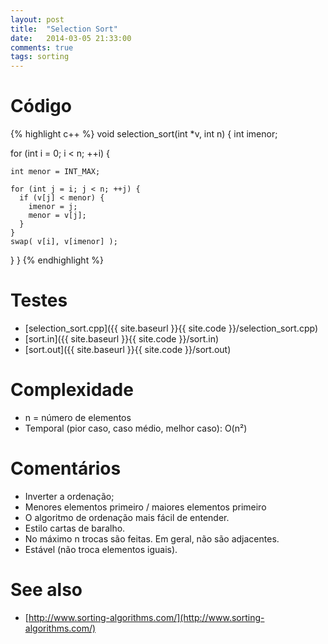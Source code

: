 ```yaml
---
layout: post
title:  "Selection Sort"
date:   2014-03-05 21:33:00
comments: true
tags: sorting
---
```


# Código

{% highlight c++ %}
void selection_sort(int *v, int n) {
  int imenor;

  for (int i = 0; i < n;  ++i) {

    int menor = INT_MAX;

    for (int j = i; j < n; ++j) {
      if (v[j] < menor) {
        imenor = j;
        menor = v[j];
      }
    }
    swap( v[i], v[imenor] );
  }
}
{% endhighlight %}

# Testes

* [selection_sort.cpp]({{ site.baseurl }}{{ site.code }}/selection_sort.cpp)
* [sort.in]({{ site.baseurl }}{{ site.code }}/sort.in)
* [sort.out]({{ site.baseurl }}{{ site.code }}/sort.out)

# Complexidade
+ n = número de elementos
+ Temporal (pior caso, caso médio, melhor caso): O(n²)

# Comentários
+ Inverter a ordenação;
+ Menores elementos primeiro / maiores elementos primeiro
+ O algoritmo de ordenação mais fácil de entender.
+ Estilo cartas de baralho.
+ No máximo n trocas são feitas. Em geral, não são adjacentes.
+ Estável (não troca elementos iguais).

# See also
+ [http://www.sorting-algorithms.com/](http://www.sorting-algorithms.com/)
